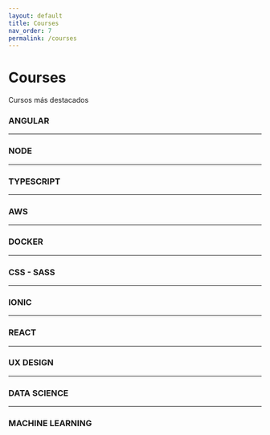 ```yaml
---
layout: default
title: Courses
nav_order: 7
permalink: /courses
---
```


# Courses
Cursos más destacados

### **ANGULAR**

---

### **NODE**

---

### **TYPESCRIPT**

---

### **AWS**

---

### **DOCKER**

---

### **CSS - SASS**

---

### **IONIC**

---

### **REACT**

---

### **UX DESIGN**

---

### **DATA SCIENCE**

---

### **MACHINE LEARNING**

